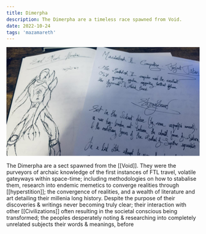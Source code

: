 ```yaml
---
title: Dimerpha
description: The Dimerpha are a timeless race spawned from Void.
date: 2022-10-24
tags: 'mazamareth'
---
```


![Initial Project's scrapbook](/static/img/Fa-uHw7WYAARG2U.jpg)

The Dimerpha are a sect spawned from the [[Void]]. They were the purveyors of archaic knowledge of the first instances of FTL travel, volatile gateyways within space-time; including methodologies on how to stabalise them, research into endemic memetics to converge realities through [[hyperstition]]; the convergence of realities, and a wealth of literature and art detailing their millenia long history.
Despite the purpose of their discoveries & writings never becoming truly clear; their interaction with other [[Civilizations]] often resulting in the societal conscious being transformed; the peoples desperately noting & researching into completely unrelated subjects their words & meanings, before
